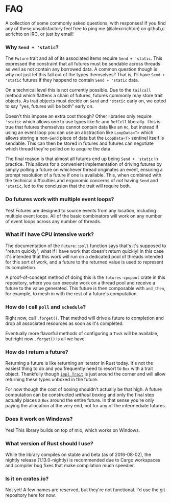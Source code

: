 # FAQ

A collection of some commonly asked questions, with responses! If you find any
of these unsatisfactory feel free to ping me (@alexcrichton) on github,c
acrichto on IRC, or just by email!

### Why `Send + 'static`?

The `Future` trait and all of its associated items require `Send + 'static`.
This expressed the constraint that all futures must be sendable across threads
as well as not contain any borrowed data. A common question though is why not
just let this fall out of the types themselves? That is, I'll have `Send +
'static` futures if they happend to contain `Send + 'static` data.

On a technical level this is not currently possible. Due to the `tailcall`
method which flattens a chain of futures, futures commonly may store trait
objects. As trait objects must decide on `Send` and `'static` early on, we opted
to say "yes, futures will be both" early on.

Doesn't this impose an extra cost though? Other libraries only require `'static`
which allows one to use types like `Rc` and `RefCell` liberally. This is true
that futures themselves cannot contain data like an `Rc`, but instead if using
an event loop you can use an abstraction like `LoopData<T>` which allows storing
a non-`Send` piece of data but the `LoopData<T>` sentinel itself is sendable.
This can then be stored in futures and futures can negotiate which thread
they're polled on to acquire the data.

The final reason is that almost all futures end up being `Send + 'static` in
practice. This allows for a convenient implementation of driving futures by
simply polling a future on whichever thread originates an event, ensuring a
prompt resolution of a future if one is available. This, when combined with the
technical difficulties and ergonomic concerns of *not* having `Send` and
`'static`, led to the conclusion that the trait will require both.

### Do futures work with multiple event loops?

Yes! Futures are designed to source events from any location, including multiple
event loops. All of the basic combinators will work on any number of event loops
across any number of threads.

### What if I have CPU intensive work?

The documentation of the `Future::poll` function says that's it's supposed to
"return quickly", what if I have work that doesn't return quickly! In this case
it's intended that this work will run on a dedicated pool of threads intended
for this sort of work, and a future to the returned value is used to represent
its completion.

A proof-of-concept method of doing this is the `futures-cpupool` crate in this
repository, where you can execute work on a thread pool and receive a future to
the value generated. This future is then composable with `and_then`, for
example, to mesh in with the rest of a future's computation.

### How do I call `poll` and `schedule`?

Right now, call `.forget()`. That method will drive a future to completion and
drop all associated resources as soon as it's completed.

Eventually more flavorful methods of configuring a `Task` will be available, but
right now `.forget()` is all we have.

### How do I return a future?

Returning a future is like returning an iterator in Rust today. It's not the
easiest thing to do and you frequently need to resort to `Box` with a trait
object. Thankfully though [`impl Trait`] is just around the corner and will
allow returning these types unboxed in the future.

[`impl Trait`]: https://github.com/rust-lang/rust/issues/34511

For now though the cost of boxing shouldn't actually be that high. A future
computation can be constructed *without boxing* and only the final step actually
places a `Box` around the entire future. In that sense you're only paying the
allocation at the very end, not for any of the intermediate futures.

### Does it work on Windows?

Yes! This library builds on top of mio, which works on Windows.

### What version of Rust should I use?

While the library compiles on stable and beta (as of 2016-08-02), the nightly
release (1.13.0-nightly) is recommended due to Cargo workspaces and compiler bug
fixes that make compilation much speedier.

### Is it on crates.io?

Not yet! A few names are reserved, but they're not functional. I'd use the git
repository here for now.





















